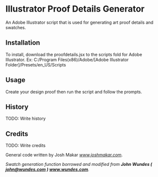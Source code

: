 # Illustrator Proof Details Generator

An Adobe Illustrator script that is used for generating art proof details and swatches.

## Installation

To install, download the proofdetails.jsx to the scripts fold for Adobe Illustrator.
Ex: C:/Program Files(x86)/Adobe/[Adobe Illustrator Folder]/Presets/en_US/Scripts

## Usage

Create your design proof then run the script and follow the prompts.

## History

TODO: Write history

## Credits

TODO: Write credits

General code written by Josh Makar *www.joshmakar.com*.

*Swatch generation function borrowed and modified from __John Wundes ( john@wundes.com ) www.wundes.com__.*

